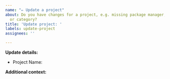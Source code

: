 ```yaml
---
name: "✏️ Update a project"
about: Do you have changes for a project, e.g. missing package manager, wrong license
  or category?
title: 'Update project: '
labels: update-project
assignees: ''

---
```


**Update details:**

<!--- 
Please state the project name that this update is referring to and list all information or metadata that needs to be changed, added or removed. This might include the license, package managers, github url, description, and any other available property.
-->

- Project Name:

<!--- State all information that needs to be updated. -->

**Additional context:**

<!-- Add any other context or additional information about why this change is important. -->
